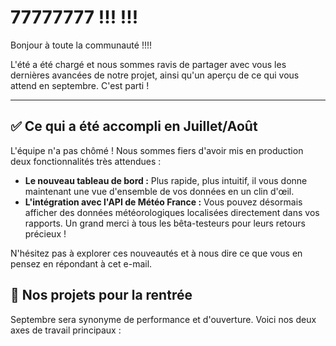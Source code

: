 # 77777777 !!! !!!

Bonjour à toute la communauté !!!!

L'été a été chargé et nous sommes ravis de partager avec vous les dernières avancées de notre projet, ainsi qu'un aperçu de ce qui vous attend en septembre. C'est parti !

---

## ✅ Ce qui a été accompli en Juillet/Août

L'équipe n'a pas chômé ! Nous sommes fiers d'avoir mis en production deux fonctionnalités très attendues :

* **Le nouveau tableau de bord :** Plus rapide, plus intuitif, il vous donne maintenant une vue d'ensemble de vos données en un clin d'œil.
* **L'intégration avec l'API de Météo France :** Vous pouvez désormais afficher des données météorologiques localisées directement dans vos rapports. Un grand merci à tous les bêta-testeurs pour leurs retours précieux !

N'hésitez pas à explorer ces nouveautés et à nous dire ce que vous en pensez en répondant à cet e-mail.

## 🚀 Nos projets pour la rentrée

Septembre sera synonyme de performance et d'ouverture. Voici nos deux axes de travail principaux :
